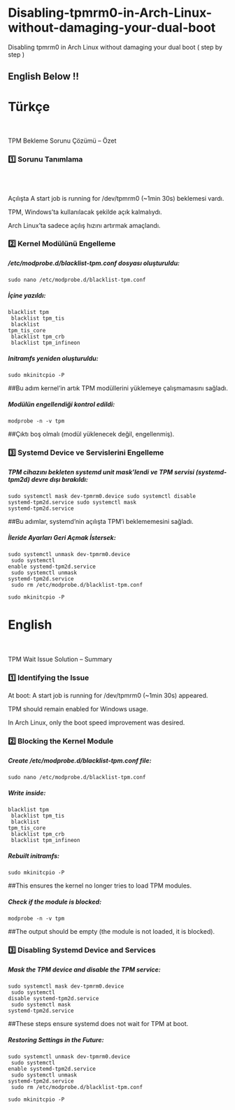 # Disabling-tpmrm0-in-Arch-Linux-without-damaging-your-dual-boot
Disabling tpmrm0 in Arch Linux without damaging your dual boot ( step by step )    <h2>English Below !!</h2>


<h1>Türkçe</h1><br><br>
TPM Bekleme Sorunu Çözümü – Özet
<h3>1️⃣ Sorunu Tanımlama</h3><br><br>

Açılışta A start job is running for /dev/tpmrm0 (~1min 30s) beklemesi vardı.

TPM, Windows’ta kullanılacak şekilde açık kalmalıydı.

Arch Linux’ta sadece açılış hızını artırmak amaçlandı.

<h3>2️⃣ Kernel Modülünü Engelleme</h3>

<h5>/etc/modprobe.d/blacklist-tpm.conf dosyası oluşturuldu:</h5>

<code>sudo nano /etc/modprobe.d/blacklist-tpm.conf</code>

<h5>İçine yazıldı:</h5>

<code>blacklist tpm<br>
blacklist tpm_tis<br>
blacklist tpm_tis_core<br>
blacklist tpm_crb<br>
blacklist tpm_infineon</code>


<h5>Initramfs yeniden oluşturuldu:</h5>

<code>sudo mkinitcpio -P</code>


##Bu adım kernel’in artık TPM modüllerini yüklemeye çalışmamasını sağladı.

<h5>Modülün engellendiği kontrol edildi:</h5>

<code>modprobe -n -v tpm</code>

##Çıktı boş olmalı (modül yüklenecek değil, engellenmiş).

<h3>3️⃣ Systemd Device ve Servislerini Engelleme</h3>

<h5> TPM cihazını bekleten systemd unit mask’lendi ve TPM servisi (systemd-tpm2d) devre dışı bırakıldı:</h5>

<code>sudo systemctl mask dev-tpmrm0.device
sudo systemctl disable systemd-tpm2d.service
sudo systemctl mask systemd-tpm2d.service</code>

##Bu adımlar, systemd’nin açılışta TPM’i beklememesini sağladı.


<h5>İleride Ayarları Geri Açmak İstersek:</h5>

<code>sudo systemctl unmask dev-tpmrm0.device<br>
sudo systemctl enable systemd-tpm2d.service<br>
sudo systemctl unmask systemd-tpm2d.service<br>
sudo rm /etc/modprobe.d/blacklist-tpm.conf<br>
sudo mkinitcpio -P
</code>
<h1> English </h1><br><br></h1>
TPM Wait Issue Solution – Summary

<h3>1️⃣ Identifying the Issue</h3>

At boot: A start job is running for /dev/tpmrm0 (~1min 30s) appeared.

TPM should remain enabled for Windows usage.

In Arch Linux, only the boot speed improvement was desired.

<h3>2️⃣ Blocking the Kernel Module</h3>

<h5>Create /etc/modprobe.d/blacklist-tpm.conf file:</h5>

<code>sudo nano /etc/modprobe.d/blacklist-tpm.conf</code>

<h5>Write inside:</h5>

<code>blacklist tpm<br>
blacklist tpm_tis<br>
blacklist tpm_tis_core<br>
blacklist tpm_crb<br>
blacklist tpm_infineon</code>

<h5>Rebuilt initramfs:</h5>

<code>sudo mkinitcpio -P</code>

##This ensures the kernel no longer tries to load TPM modules.

<h5>Check if the module is blocked:</h5>

<code>modprobe -n -v tpm</code>

##The output should be empty (the module is not loaded, it is blocked).

<h3>3️⃣ Disabling Systemd Device and Services</h3>

<h5>Mask the TPM device and disable the TPM service:</h5>

<code>sudo systemctl mask dev-tpmrm0.device<br>
sudo systemctl disable systemd-tpm2d.service<br>
sudo systemctl mask systemd-tpm2d.service</code>

##These steps ensure systemd does not wait for TPM at boot.

<h5>Restoring Settings in the Future:</h5>

<code>sudo systemctl unmask dev-tpmrm0.device<br>
sudo systemctl enable systemd-tpm2d.service<br>
sudo systemctl unmask systemd-tpm2d.service<br>
sudo rm /etc/modprobe.d/blacklist-tpm.conf<br>
sudo mkinitcpio -P</code>

